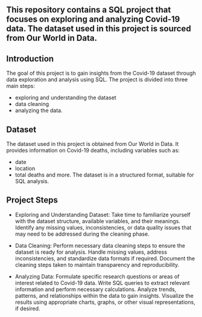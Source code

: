 ## This repository contains a SQL project that focuses on exploring and analyzing Covid-19 data. The dataset used in this project is sourced from Our World in Data.

## Introduction
The goal of this project is to gain insights from the Covid-19 dataset through data exploration and analysis using SQL. The project is divided into three main steps:
- exploring and understanding the dataset
- data cleaning
- analyzing the data.

## Dataset
The dataset used in this project is obtained from Our World in Data. It provides information on Covid-19 deaths, including variables such as:
- date 
- location
- total deaths and more. The dataset is in a structured format, suitable for SQL analysis.

## Project Steps
- Exploring and Understanding Dataset:
Take time to familiarize yourself with the dataset structure, available variables, and their meanings.
Identify any missing values, inconsistencies, or data quality issues that may need to be addressed during the cleaning phase.

- Data Cleaning:
Perform necessary data cleaning steps to ensure the dataset is ready for analysis.
Handle missing values, address inconsistencies, and standardize data formats if required.
Document the cleaning steps taken to maintain transparency and reproducibility.

- Analyzing Data:
Formulate specific research questions or areas of interest related to Covid-19 data.
Write SQL queries to extract relevant information and perform necessary calculations.
Analyze trends, patterns, and relationships within the data to gain insights.
Visualize the results using appropriate charts, graphs, or other visual representations, if desired.
